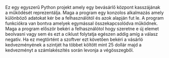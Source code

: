 Ez egy egyszerű Python projekt amely egy bevásárlő központ kasszájának a működését reprezentálja.
Maga a program egy konzolos alkalmazás amely különböző adatokat kér be a felhasználótól és azok alapján fut le.
A program funkciókra van bontva amelyek egymással összekapcsolódva működnek.
Maga a program először bekéri a felhasználótol hogy szeretne e új elemet beolvasni vagy sem és ezt a ciklust folytatja egészen addig amíg a válasz negatív. Ha ez megtörtént a szoftver ezt követően bekéri a vásárló kedvezményének a szintjét ha többet költött mint 25 dollár majd a kedvezményt a számlakészítés során levonja a végösszegből.
